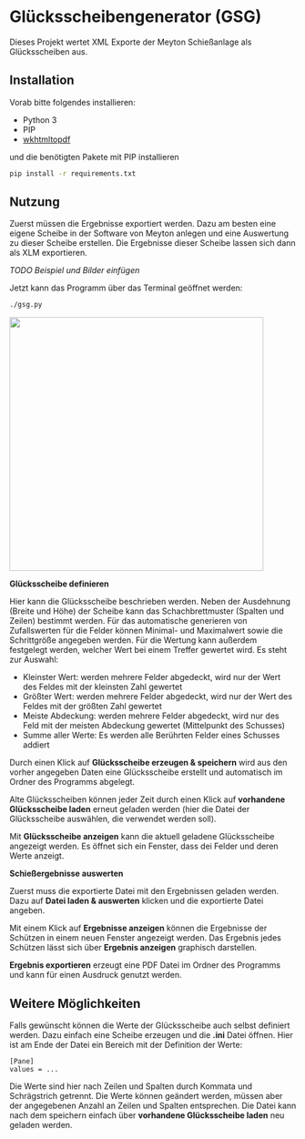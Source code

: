 # Glücksscheibengenerator (GSG)

Dieses Projekt wertet XML Exporte der Meyton Schießanlage als Glücksscheiben aus.

## Installation

Vorab bitte folgendes installieren:

- Python 3
- PIP
- [wkhtmltopdf](https://wkhtmltopdf.org)

und die benötigten Pakete mit PIP installieren

```bash
pip install -r requirements.txt
```

## Nutzung

Zuerst müssen die Ergebnisse exportiert werden. Dazu am besten eine eigene Scheibe in der Software von Meyton anlegen und eine Auswertung zu dieser Scheibe erstellen. Die Ergebnisse dieser Scheibe lassen sich dann als XLM exportieren. 

*TODO Beispiel und Bilder einfügen*

Jetzt kann das Programm über das Terminal geöffnet werden:

```bash
./gsg.py
```

<img src="https://github.com/poet-of-the-fall/gsg/blob/master/pictures/mainwindow.png?raw=true" width="446">

**Glücksscheibe definieren**

Hier kann die Glücksscheibe beschrieben werden. Neben der Ausdehnung (Breite und Höhe) der Scheibe kann das Schachbrettmuster (Spalten und Zeilen) bestimmt werden. Für das automatische generieren von Zufallswerten für die Felder können Minimal- und Maximalwert sowie die Schrittgröße angegeben werden. Für die Wertung kann außerdem festgelegt werden, welcher Wert bei einem Treffer gewertet wird. Es steht zur Auswahl:

- Kleinster Wert: werden mehrere Felder abgedeckt, wird nur der Wert des Feldes mit der kleinsten Zahl gewertet
- Größter Wert: werden mehrere Felder abgedeckt, wird nur der Wert des Feldes mit der größten Zahl gewertet
- Meiste Abdeckung: werden mehrere Felder abgedeckt, wird nur des Feld mit der meisten Abdeckung gewertet (Mittelpunkt des Schusses)
- Summe aller Werte: Es werden alle Berührten Felder eines Schusses addiert

Durch einen Klick auf **Glücksscheibe erzeugen & speichern** wird aus den vorher angegeben Daten eine Glücksscheibe erstellt und automatisch im Ordner des Programms abgelegt.

Alte Glücksscheiben können jeder Zeit durch einen Klick auf **vorhandene Glücksscheibe laden** erneut geladen werden (hier die Datei der Glücksscheibe auswählen, die verwendet werden soll).

Mit **Glücksscheibe anzeigen** kann die aktuell geladene Glücksscheibe angezeigt werden. Es öffnet sich ein Fenster, dass dei Felder und deren Werte anzeigt.

**Schießergebnisse auswerten**

Zuerst muss die exportierte Datei mit den Ergebnissen geladen werden. Dazu auf **Datei laden & auswerten** klicken und die exportierte Datei angeben.

Mit einem Klick auf **Ergebnisse anzeigen** können die Ergebnisse der Schützen in einem neuen Fenster angezeigt werden. Das Ergebnis jedes Schützen lässt sich über **Ergebnis anzeigen** graphisch darstellen.

**Ergebnis exportieren** erzeugt eine PDF Datei im Ordner des Programms und kann für einen Ausdruck genutzt werden.

## Weitere Möglichkeiten

Falls gewünscht können die Werte der Glücksscheibe auch selbst definiert werden. Dazu einfach eine Scheibe erzeugen und die **.ini** Datei öffnen. Hier ist am Ende der Datei ein Bereich mit der Definition der Werte:

```
[Pane]
values = ...
```

Die Werte sind hier nach Zeilen und Spalten durch Kommata und Schrägstrich getrennt. Die Werte können geändert werden, müssen aber der angegebenen Anzahl an Zeilen und Spalten entsprechen. Die Datei kann nach dem speichern einfach über **vorhandene Glücksscheibe laden** neu geladen werden.